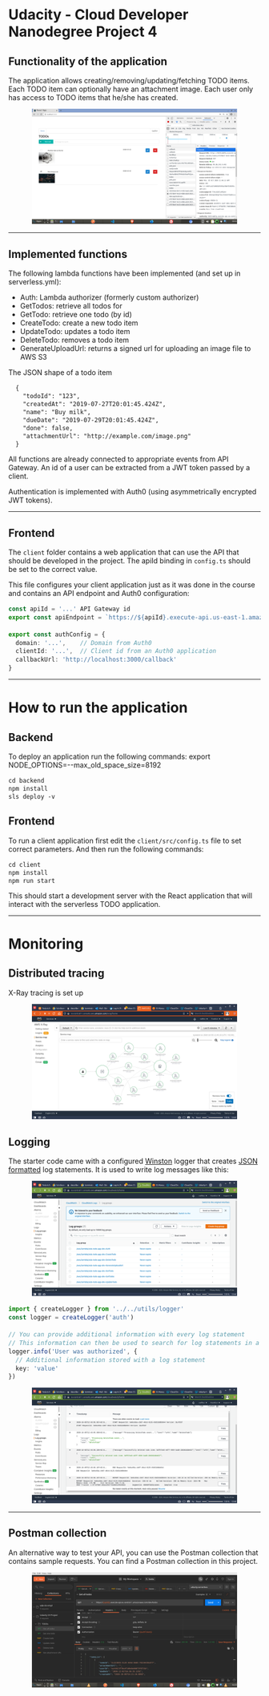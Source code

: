 # Udacity - Cloud Developer Nanodegree Project 4

## Functionality of the application

The application allows creating/removing/updating/fetching TODO items. Each TODO item can optionally have an attachment image. Each user only has access to TODO items that he/she has created.

<div align="center">
  <img src="./screenshots/todo_app.png" alt="Todo App" style="zoom:40%;" />
</div>

***

## Implemented functions

The following lambda functions have been implemented (and set up in serverless.yml):
- Auth: Lambda authorizer (formerly custom authorizer)
- GetTodos: retrieve all todos for
- GetTodo: retrieve one todo (by id)
- CreateTodo: create a new todo item
- UpdateTodo: updates a todo item
- DeleteTodo: removes a todo item
- GenerateUploadUrl: returns a signed url for uploading an image file to AWS S3

The JSON shape of a todo item
```
  {
    "todoId": "123",
    "createdAt": "2019-07-27T20:01:45.424Z",
    "name": "Buy milk",
    "dueDate": "2019-07-29T20:01:45.424Z",
    "done": false,
    "attachmentUrl": "http://example.com/image.png"
  }
```
All functions are already connected to appropriate events from API Gateway.
An id of a user can be extracted from a JWT token passed by a client.

Authentication is implemented with Auth0 (using asymmetrically encrypted JWT tokens).

***
## Frontend

The `client` folder contains a web application that can use the API that should be developed in the project. The apiId binding in `config.ts` should be set to the correct value.

This file configures your client application just as it was done in the course and contains an API endpoint and Auth0 configuration:

```ts
const apiId = '...' API Gateway id
export const apiEndpoint = `https://${apiId}.execute-api.us-east-1.amazonaws.com/dev`

export const authConfig = {
  domain: '...',    // Domain from Auth0
  clientId: '...',  // Client id from an Auth0 application
  callbackUrl: 'http://localhost:3000/callback'
}
```

***

# How to run the application

## Backend

To deploy an application run the following commands:
export NODE_OPTIONS=--max_old_space_size=8192

```
cd backend
npm install
sls deploy -v
```

## Frontend

To run a client application first edit the `client/src/config.ts` file to set correct parameters. And then run the following commands:

```
cd client
npm install
npm run start
```

This should start a development server with the React application that will interact with the serverless TODO application.

***

# Monitoring
## Distributed tracing

X-Ray tracing is set up

<div align="center">
  <img src="./screenshots/XRay.png" alt="X-Ray of the app" style="zoom:40%;" />
</div>

## Logging

The starter code came with a configured [Winston](https://github.com/winstonjs/winston) logger that creates [JSON formatted](https://stackify.com/what-is-structured-logging-and-why-developers-need-it/) log statements. It is used to write log messages like this:

<div align="center">
  <img src="./screenshots/CloudWatch_logs.png" alt="CloudWatch logs" style="zoom:40%;" />
</div>

```ts
import { createLogger } from '../../utils/logger'
const logger = createLogger('auth')

// You can provide additional information with every log statement
// This information can then be used to search for log statements in a log storage system
logger.info('User was authorized', {
  // Additional information stored with a log statement
  key: 'value'
})
```

<div align="center">
  <img src="./screenshots/log_example(DeleteTodo).png" alt="DeleteTodo log" style="zoom:40%;" />
</div>

***

## Postman collection

An alternative way to test your API, you can use the Postman collection that contains sample requests. You can find a Postman collection in this project.

<div align="center">
  <img src="./screenshots/Postman.png" alt="Postman" style="zoom:40%;" />
</div>